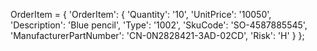 OrderItem = {
    'OrderItem': {
        'Quantity': '10',
        'UnitPrice': '10050',
        'Description': 'Blue pencil',
        'Type': '1002',
        'SkuCode': 'SO-4587885545',
        'ManufacturerPartNumber': 'CN-0N2828421-3AD-02CD',
        'Risk': 'H'
    }
};